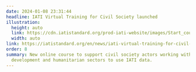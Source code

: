 ```yaml
---
date: 2024-01-08 23:31:44
headline: IATI Virtual Training for Civil Society launched
illustration:
  height: auto
  link: https://cdn.iatistandard.org/prod-iati-website/images/Start_course.width-260.format-webp.webp
  width: auto
link: https://iatistandard.org/en/news/iati-virtual-training-for-civil-society-launched/
order: 8
summary: New online course to support civil society actors working within the international
  development and humanitarian sectors to use IATI data.
---
```

